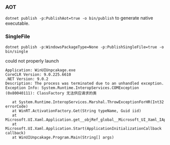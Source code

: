 ﻿### AOT

`dotnet publish -p:PublishAot=true -o bin/publish` to generate native executable.

### SingleFile

`dotnet publish -p:WindowsPackageType=None -p:PublishSingleFile=true -o bin/single`

could not properly launch

```
Application: WinUIUnpcakage.exe
CoreCLR Version: 9.0.225.6610
.NET Version: 9.0.2
Description: The process was terminated due to an unhandled exception.
Exception Info: System.Runtime.InteropServices.COMException (0x80040111): ClassFactory 无法供应请求的类

   at System.Runtime.InteropServices.Marshal.ThrowExceptionForHR(Int32 errorCode)
   at WinRT.ActivationFactory.Get(String typeName, Guid iid)
   at Microsoft.UI.Xaml.Application.get__objRef_global__Microsoft_UI_Xaml_IApplicationStatics()
   at Microsoft.UI.Xaml.Application.Start(ApplicationInitializationCallback callback)
   at WinUIUnpcakage.Program.Main(String[] args)
```